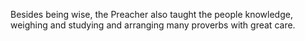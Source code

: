 Besides being wise, the Preacher also taught the people knowledge, weighing and studying and arranging many proverbs with great care.
